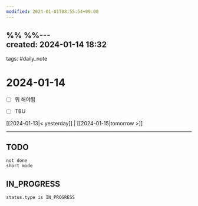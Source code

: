 ```yaml
---
modified: 2024-01-01T08:55:54+09:00
---
```

%%  %%---  
created: 2024-01-14 18:32  
---  
tags: #daily_note  
  
# 2024-01-14  
- [ ] 뭐 해야됨
- [ ] TBU  
  
  
[[2024-01-13|< yesterday]] | [[2024-01-15|tomorrow >]]  
  
---  
## TODO
```tasks  
not done  
short mode  
```

## IN_PROGRESS
```tasks  
status.type is IN_PROGRESS
```
